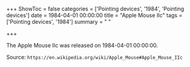 +++
ShowToc = false
categories = ['Pointing devices', '1984', 'Pointing devices']
date = 1984-04-01 00:00:00
title = "Apple Mouse IIc"
tags = ['Pointing devices', '1984']
summary = " "

+++

The Apple Mouse IIc was released on 1984-04-01 00:00:00.

Source: `https://en.wikipedia.org/wiki/Apple_Mouse#Apple_Mouse_IIc`
